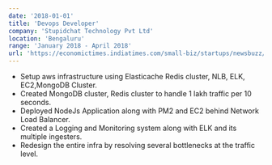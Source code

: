 ```yaml
---
date: '2018-01-01'
title: 'Devops Developer'
company: 'Stupidchat Technology Pvt Ltd'
location: 'Bengaluru'
range: 'January 2018 - April 2018'
url: 'https://economictimes.indiatimes.com/small-biz/startups/newsbuzz/vokal-acquihires-quizzing-app-company-stupidchat/articleshow/64378626.cms'
---
```


- Setup aws infrastructure using Elasticache Redis cluster, NLB, ELK, EC2,MongoDB Cluster.
- Created MongoDB cluster, Redis cluster to handle 1 lakh traffic per 10 seconds.
- Deployed NodeJs Application along with PM2 and EC2 behind Network Load Balancer.
- Created a Logging and Monitoring system along with ELK and its multiple ingesters.
- Redesign the entire infra by resolving several bottlenecks at the traffic level.
